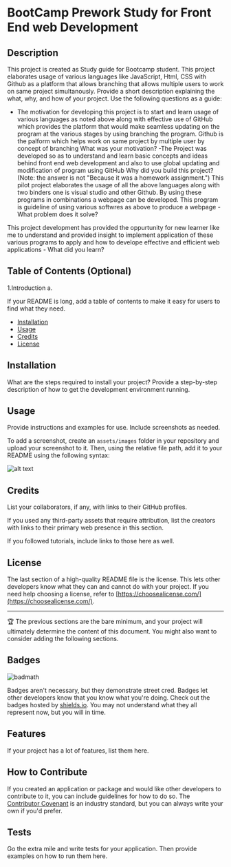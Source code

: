 # BootCamp  Prework Study for Front End web Development

## Description

This project is created as Study guide  for Bootcamp student. This project elaborates usage of various languages like JavaScript, Html, CSS with Github as a platform that allows branching that allows multiple users to work on same project simultanously.
Provide a short description explaining the what, why, and how of your project. Use the following questions as a guide:

-  The motivation for developing this project is to start and learn usage of various languages as noted above along with effective use of GitHub which provides the platform that would make seamless updating on the program at the various stages by using branching the program. Github is the palform which helps work on same project by multiple user by concept of branching  What was your motivation?
-The Project was developed so as to understand and learn basic concepts and ideas behind front end web development and also to use global updating and modification of program using GitHub Why did you build this project? (Note: the answer is not "Because it was a homework assignment.")
This pilot project elaborates  the usage of all the above languages along with two binders one is visual studio and other Github. By using these programs in combinations  a webpage can be developed. This program is guideline of using various softwres as above to produce a webpage - What problem does it solve?

This project development has provided the oppurtunity for new learner like me to understand and provided insight to  implement application of these various programs to apply and how to develope effective and efficient web applications - What did you learn?

## Table of Contents (Optional)
1.Introduction
a. 



If your README is long, add a table of contents to make it easy for users to find what they need.

- [Installation](#installation)
- [Usage](#usage)
- [Credits](#credits)
- [License](#license)

## Installation

What are the steps required to install your project? Provide a step-by-step description of how to get the development environment running.

## Usage

Provide instructions and examples for use. Include screenshots as needed.

To add a screenshot, create an `assets/images` folder in your repository and upload your screenshot to it. Then, using the relative file path, add it to your README using the following syntax:

![alt text](assets/images/screenshot.png)

## Credits

List your collaborators, if any, with links to their GitHub profiles.

If you used any third-party assets that require attribution, list the creators with links to their primary web presence in this section.

If you followed tutorials, include links to those here as well.

## License

The last section of a high-quality README file is the license. This lets other developers know what they can and cannot do with your project. If you need help choosing a license, refer to [https://choosealicense.com/](https://choosealicense.com/).

---

🏆 The previous sections are the bare minimum, and your project will ultimately determine the content of this document. You might also want to consider adding the following sections.

## Badges

![badmath](https://img.shields.io/github/languages/top/nielsenjared/badmath)

Badges aren't necessary, but they demonstrate street cred. Badges let other developers know that you know what you're doing. Check out the badges hosted by [shields.io](https://shields.io/). You may not understand what they all represent now, but you will in time.

## Features

If your project has a lot of features, list them here.

## How to Contribute

If you created an application or package and would like other developers to contribute to it, you can include guidelines for how to do so. The [Contributor Covenant](https://www.contributor-covenant.org/) is an industry standard, but you can always write your own if you'd prefer.

## Tests

Go the extra mile and write tests for your application. Then provide examples on how to run them here.
